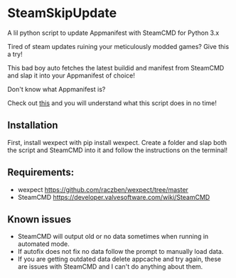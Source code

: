 # SteamSkipUpdate

A lil python script to update Appmanifest with SteamCMD for Python 3.x

Tired of steam updates ruining your meticulously modded games? Give this a try!

This bad boy auto fetches the latest buildid and manifest from SteamCMD and slap it into your Appmanifest of choice!

Don't know what Appmanifest is? 

Check out [this](https://steamcommunity.com/sharedfiles/filedetails/?id=2901860378) and you will understand what this script does in no time!

## Installation

First, install wexpect with pip install wexpect. Create a folder and slap both the script and SteamCMD into it and follow the instructions on the terminal!

## Requirements:
- wexpect https://github.com/raczben/wexpect/tree/master
- SteamCMD https://developer.valvesoftware.com/wiki/SteamCMD

## Known issues
- SteamCMD will output old or no data sometimes when running in automated mode.
- If autofix does not fix no data follow the prompt to manually load data.
- If you are getting outdated data delete appcache and try again, these are issues with SteamCMD and I can't do anything about them.
